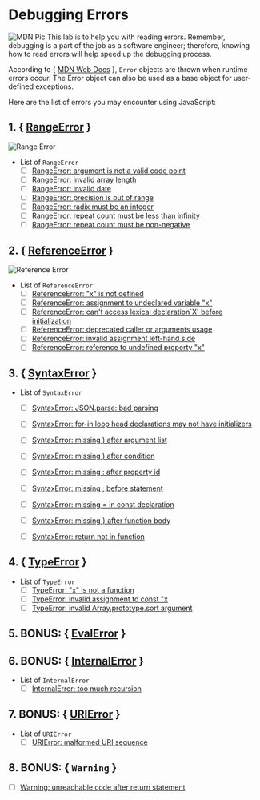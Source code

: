 # Debugging Errors

![MDN Pic](mdn_pic.png)
This lab is to help you with reading errors. Remember, debugging is a part of the job as a software engineer; therefore, knowing how to read errors will help speed up the debugging process. 

According to { [MDN Web Docs](https://developer.mozilla.org/en-US/docs/Web/JavaScript/Reference/Global_Objects/Error) }, `Error` objects are thrown when runtime errors occur. The Error object can also be used as a base object for user-defined exceptions.

Here are the list of errors you may encounter using JavaScript:


## 1. { [RangeError](https://developer.mozilla.org/en-US/docs/Web/JavaScript/Reference/Global_Objects/RangeError) }
![Range Error](range-error.png)
- List of `RangeError` 
    - [ ] [RangeError: argument is not a valid code point](https://developer.mozilla.org/en-US/docs/Web/JavaScript/Reference/Errors/Not_a_codepoint)
    - [ ] [RangeError: invalid array length](https://developer.mozilla.org/en-US/docs/Web/JavaScript/Reference/Errors/Invalid_array_length)
    - [ ] [RangeError: invalid date](https://developer.mozilla.org/en-US/docs/Web/JavaScript/Reference/Errors/Invalid_date)
    - [ ] [RangeError: precision is out of range](https://developer.mozilla.org/en-US/docs/Web/JavaScript/Reference/Errors/Precision_range)
    - [ ] [RangeError: radix must be an integer](https://developer.mozilla.org/en-US/docs/Web/JavaScript/Reference/Errors/Bad_radix)
    - [ ] [RangeError: repeat count must be less than infinity](https://developer.mozilla.org/en-US/docs/Web/JavaScript/Reference/Errors/Resulting_string_too_large)
    - [ ] [RangeError: repeat count must be non-negative](https://developer.mozilla.org/en-US/docs/Web/JavaScript/Reference/Errors/Negative_repetition_count)

## 2. { [ReferenceError](https://developer.mozilla.org/en-US/docs/Web/JavaScript/Reference/Global_Objects/ReferenceError) }
![Reference Error](reference_error.png)
- List of `ReferenceError`
    - [ ] [ReferenceError: "x" is not defined](https://developer.mozilla.org/en-US/docs/Web/JavaScript/Reference/Errors/Not_defined)
    - [ ] [ReferenceError: assignment to undeclared variable "x"](https://developer.mozilla.org/en-US/docs/Web/JavaScript/Reference/Errors/Undeclared_var) 
    - [ ] [ReferenceError: can't access lexical declaration`X' before initialization](https://developer.mozilla.org/en-US/docs/Web/JavaScript/Reference/Errors/Cant_access_lexical_declaration_before_init)
    - [ ] [ReferenceError: deprecated caller or arguments usage](https://developer.mozilla.org/en-US/docs/Web/JavaScript/Reference/Errors/Deprecated_caller_or_arguments_usage) 
    - [ ] [ReferenceError: invalid assignment left-hand side](https://developer.mozilla.org/en-US/docs/Web/JavaScript/Reference/Errors/Invalid_assignment_left-hand_side)
    - [ ] [ReferenceError: reference to undefined property "x"](https://developer.mozilla.org/en-US/docs/Web/JavaScript/Reference/Errors/Undefined_prop)

## 3. { [SyntaxError](https://developer.mozilla.org/en-US/docs/Web/JavaScript/Reference/Global_Objects/SyntaxError) }
- List of `SyntaxError`
    - [ ] [SyntaxError: JSON.parse: bad parsing](https://developer.mozilla.org/en-US/docs/Web/JavaScript/Reference/Errors/JSON_bad_parse)
    - [ ] [SyntaxError: for-in loop head declarations may not have initializers](https://developer.mozilla.org/en-US/docs/Web/JavaScript/Reference/Errors/Invalid_for-in_initializer)
    - [ ] [SyntaxError: missing ) after argument list](https://developer.mozilla.org/en-US/docs/Web/JavaScript/Reference/Errors/Missing_parenthesis_after_argument_list)
    - [ ] [SyntaxError: missing ) after condition](https://developer.mozilla.org/en-US/docs/Web/JavaScript/Reference/Errors/Missing_parenthesis_after_condition)
    - [ ] [SyntaxError: missing : after property id](https://developer.mozilla.org/en-US/docs/Web/JavaScript/Reference/Errors/Missing_colon_after_property_id)
    - [ ] [SyntaxError: missing ; before statement](https://developer.mozilla.org/en-US/docs/Web/JavaScript/Reference/Errors/Missing_semicolon_before_statement)
    - [ ] [SyntaxError: missing = in const declaration](https://developer.mozilla.org/en-US/docs/Web/JavaScript/Reference/Errors/Missing_initializer_in_const)
    - [ ] [SyntaxError: missing } after function body](https://developer.mozilla.org/en-US/docs/Web/JavaScript/Reference/Errors/Missing_curly_after_function_body)
    - [ ] [SyntaxError: return not in function](https://developer.mozilla.org/en-US/docs/Web/JavaScript/Reference/Errors/Bad_return_or_yield)


## 4. { [TypeError](https://developer.mozilla.org/en-US/docs/Web/JavaScript/Reference/Global_Objects/TypeError) }
- List of `TypeError`
    - [ ] [TypeError: "x" is not a function](https://developer.mozilla.org/en-US/docs/Web/JavaScript/Reference/Errors/Not_a_function)
    - [ ] [TypeError: invalid assignment to const "x](https://developer.mozilla.org/en-US/docs/Web/JavaScript/Reference/Errors/Invalid_const_assignment)
    - [ ] [TypeError: invalid Array.prototype.sort argument](https://developer.mozilla.org/en-US/docs/Web/JavaScript/Reference/Errors/Array_sort_argument)

## 5. BONUS: { [EvalError](https://developer.mozilla.org/en-US/docs/Web/JavaScript/Reference/Global_Objects/EvalError) }

## 6. BONUS: { [InternalError](https://developer.mozilla.org/en-US/docs/Web/JavaScript/Reference/Global_Objects/InternalError) }
- List of `InternalError`
    - [ ] [InternalError: too much recursion](https://developer.mozilla.org/en-US/docs/Web/JavaScript/Reference/Errors/Too_much_recursion)

## 7. BONUS: { [URIError](https://developer.mozilla.org/en-US/docs/Web/JavaScript/Reference/Global_Objects/URIError) }
- List of `URIError`
    - [ ] [URIError: malformed URI sequence](https://developer.mozilla.org/en-US/docs/Web/JavaScript/Reference/Errors/Malformed_URI)
    
## 8. BONUS: { `Warning` }
- [ ] [Warning: unreachable code after return statement](https://developer.mozilla.org/en-US/docs/Web/JavaScript/Reference/Errors/Stmt_after_return)

